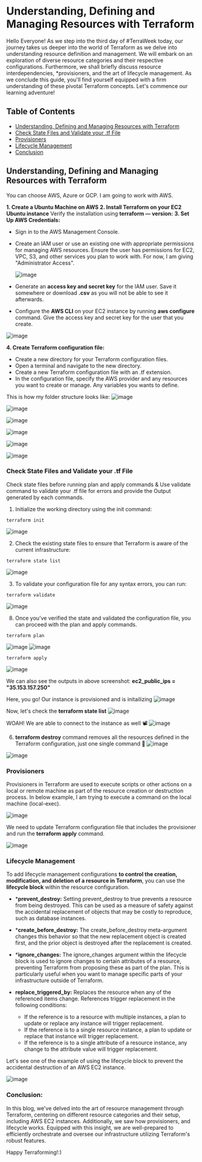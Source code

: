 # Understanding, Defining and Managing Resources with Terraform

Hello Everyone! As we step into the third day of #TerraWeek today, our journey takes us deeper into the world of Terraform as we delve into understanding resource definition and management. We will embark on an exploration of diverse resource categories and their respective configurations. Furthermore, we shall briefly discuss resource interdependencies, *provisioners, and the art of lifecycle management. 
As we conclude this guide, you'll find yourself equipped with a firm understanding of these pivotal Terraform concepts. Let's commence our learning adventure!

## Table of Contents
- [Understanding, Defining and Managing Resources with Terraform](##understanding-defining-and-managing-resources-with-terraform)
- [Check State Files and Validate your .tf File](#check-state-files-and-validate-your-tf-file)
- [Provisioners](#provisioners)
- [Lifecycle Management](#lifecycle-management)
- [Conclusion](#conclusion)


## **Understanding, Defining and Managing Resources with Terraform**

You can choose AWS, Azure or GCP. I am going to work with AWS. <br> 

**1. Create a Ubuntu Machine on AWS**
**2. Install Terraform on your EC2 Ubuntu instance**
Verify the installation using **terraform — version:**
**3. Set Up AWS Credentials:**
- Sign in to the AWS Management Console.
- Create an IAM user or use an existing one with appropriate permissions for managing AWS resources. Ensure the user has permissions for EC2, VPC, S3, and other services you plan
  to work with. For now, I am giving "Administrator Access".

  ![image](https://github.com/ashmisinha/TerraWeek/assets/66667107/63bbf69f-a3d3-471c-a316-8a3fb7a46e83)

- Generate an **access key and secret key** for the IAM user. Save it somewhere or download **.csv** as you will not be able to see it afterwards.
- Configure the **AWS CLI** on your EC2 instance by running **aws configure** command. Give the access key and secret key for the user that you create.

![image](https://github.com/ashmisinha/TerraWeek/assets/66667107/4738bdc5-ae27-463b-9ee5-23ed5049c91d)

**4. Create Terraform configuration file:**

- Create a new directory for your Terraform configuration files.
- Open a terminal and navigate to the new directory.
- Create a new Terraform configuration file with an .tf extension. 
- In the configuration file, specify the AWS provider and any resources you want to create or manage. Any variables you wants to define.

This is how my folder structure looks like:
![image](https://github.com/ashmisinha/TerraWeek/assets/66667107/e950e2b1-4bdd-4658-a83d-5f288a0faf42)

![image](https://github.com/ashmisinha/TerraWeek/assets/66667107/27c6eaf5-8edc-4ecc-af81-53e7a75542cd)

![image](https://github.com/ashmisinha/TerraWeek/assets/66667107/0cc657e5-a8a1-4df5-88ab-55854ef021b1)

![image](https://github.com/ashmisinha/TerraWeek/assets/66667107/1cf15ae3-2daa-49a0-b88b-772cf12c5f50)

![image](https://github.com/ashmisinha/TerraWeek/assets/66667107/7118f73b-82a7-40d9-89d1-7986439dc528)

![image](https://github.com/ashmisinha/TerraWeek/assets/66667107/015cf122-d608-4a20-9c9b-87d214d53fe9)

### **Check State Files and Validate your .tf File**

Check state files before running plan and apply commands & Use validate command to validate your .tf file for errors and provide the Output generated by each commands.

1. Initialize the working directory using the init command:
```
terraform init
```
![image](https://github.com/ashmisinha/TerraWeek/assets/66667107/0cbe71b4-8ba1-4540-afaa-bf2dd0bfe397)

2. Check the existing state files to ensure that Terraform is aware of the current infrastructure:
```
terraform state list
```
![image](https://github.com/ashmisinha/TerraWeek/assets/66667107/cb0a777c-6d29-4371-b506-041f214f7923)

3. To validate your configuration file for any syntax errors, you can run:
```
terraform validate
```
![image](https://github.com/ashmisinha/TerraWeek/assets/66667107/5820ba67-ebe7-4f1e-8e50-400918821178)

8. Once you’ve verified the state and validated the configuration file, you can proceed with the plan and apply commands.

```
terraform plan
```
![image](https://github.com/ashmisinha/TerraWeek/assets/66667107/fc77fb6a-1aab-41a6-b7a4-16145595f184)
![image](https://github.com/ashmisinha/TerraWeek/assets/66667107/2dce8f74-9f9d-4f17-aee0-f90284296c5d)

```
terraform apply
```
![image](https://github.com/ashmisinha/TerraWeek/assets/66667107/f60825c4-8614-4839-96bb-e06ea5822577)

We can also see the outputs in above screenshot:  **ec2_public_ips = "35.153.157.250"**

Here, you go! Our instance is provisioned and is initailizing
![image](https://github.com/ashmisinha/TerraWeek/assets/66667107/e1010116-7f42-481c-b8b5-d4daed9bce8b)

Now, let's check the **terraform state list**
![image](https://github.com/ashmisinha/TerraWeek/assets/66667107/9028bd24-d429-4081-ae87-a240b53a2168)

WOAH! We are able to connect to the instance as well 📽
![image](https://github.com/ashmisinha/TerraWeek/assets/66667107/edb6dbab-5c96-4780-8049-98f6b3774217)

6. **terraform destroy** command removes all the resources defined in the Terraform configuration, just one single command 🫡
![image](https://github.com/ashmisinha/TerraWeek/assets/66667107/ff6ee4a9-2d2f-48cd-9519-88b75425922f)
   
![image](https://github.com/ashmisinha/TerraWeek/assets/66667107/1a03995f-fdf5-48e7-b795-c30103ff5aa9)


### **Provisioners**
Provisioners in Terraform are used to execute scripts or other actions on a local or remote machine as part of the resource creation or destruction process.
In below example, I am trying to execute a command on the local machine (local-exec).

![image](https://github.com/ashmisinha/TerraWeek/assets/66667107/6993ac8a-57d7-49d9-87ca-d6b2298b55b7)

We need to update Terraform configuration file that includes the provisioner and run the **terraform apply** command.

![image](https://github.com/ashmisinha/TerraWeek/assets/66667107/d4493725-cae0-4f59-892f-2a1d780872a5)

### **Lifecycle Management**

To add lifecycle management configurations **to control the creation, modification, and deletion of a resource in Terraform**, you can use the **lifecycle block** within the resource configuration.

- ***prevent_destroy:** Setting prevent_destroy to true prevents a resource from being destroyed. This can be used as a measure of safety against the accidental replacement of objects that may be costly to reproduce, such as database instances.

- ***create_before_destroy:** The create_before_destroy meta-argument changes this behavior so that the new replacement object is created first, and the prior object is destroyed after the replacement is created. 

- ***ignore_changes:** The ignore_changes argument within the lifecycle block is used to ignore changes to certain attributes of a resource, preventing Terraform from proposing these as part of the plan. This is particularly useful when you want to manage specific parts of your infrastructure outside of Terraform.

- **replace_triggered_by:** Replaces the resource when any of the referenced items change.
  References trigger replacement in the following conditions:
   - If the reference is to a resource with multiple instances, a plan to update or replace any instance will trigger replacement.
   - If the reference is to a single resource instance, a plan to update or replace that instance will trigger replacement.
   - If the reference is to a single attribute of a resource instance, any change to the attribute value will trigger replacement.

Let's see one of the example of using the lifecycle block to prevent the accidental destruction of an AWS EC2 instance.

![image](https://github.com/ashmisinha/TerraWeek/assets/66667107/69194c58-f0e9-43cd-ba3f-0d6192418296)

### **Conclusion:**

In this blog, we've delved into the art of resource management through Terraform, centering on different resource categories and their setup, including AWS EC2 instances. Additionally, we saw how provisioners, and lifecycle works. Equipped with this insight, we are well-prepared to efficiently orchestrate and oversee our infrastructure utilizing Terraform's robust features.

Happy Terraforming!:)
